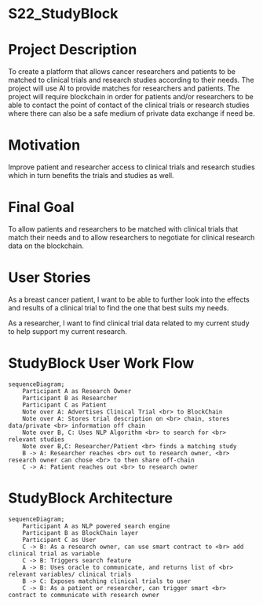 # S22_StudyBlock
# Project Description 
To create a platform that allows cancer researchers and patients to be matched to clinical trials and research studies according to their needs. The project will use AI to provide matches for researchers and patients. The project will require blockchain in order for patients and/or researchers to be able to contact the point of contact of the clinical trials or research studies where there can also be a safe medium of private data exchange if need be.

# Motivation
Improve patient and researcher access to clinical trials and research studies which in turn benefits the trials and studies as well.

# Final Goal
To allow patients and researchers to be matched with clinical trials that match their needs and to allow researchers to negotiate for clinical research data on the blockchain.


# User Stories
As a breast cancer patient, I want to be able to further look into the effects and results of a clinical trial to find the one that best suits my needs. 

As a researcher, I want to find clinical trial data related to my current study to help support my current research.

# StudyBlock User Work Flow
```mermaid
sequenceDiagram;
    Participant A as Research Owner
    Participant B as Researcher
    Participant C as Patient
    Note over A: Advertises Clinical Trial <br> to BlockChain
    Note over A: Stores trial description on <br> chain, stores data/private <br> information off chain
    Note over B, C: Uses NLP Algorithm <br> to search for <br> relevant studies
    Note over B,C: Researcher/Patient <br> finds a matching study
    B -> A: Researcher reaches <br> out to research owner, <br> research owner can chose <br> to then share off-chain
    C -> A: Patient reaches out <br> to research owner
```

# StudyBlock Architecture
```mermaid
sequenceDiagram;
    Participant A as NLP powered search engine
    Participant B as BlockChain layer
    Participant C as User
    C -> B: As a research owner, can use smart contract to <br> add clinical trial as variable
    C -> B: Triggers search feature
    A -> B: Uses oracle to communicate, and returns list of <br> relevant variables/ clinical trials
    B -> C: Exposes matching clinical trials to user
    C -> B: As a patient or researcher, can trigger smart <br> contract to communicate with research owner
    
```
